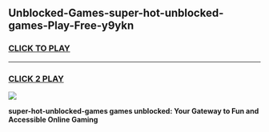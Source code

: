 
## Unblocked-Games-super-hot-unblocked-games-Play-Free-y9ykn
<h3>
<a href="https://premium76.site?title=super-hot-unblocked-games&ref=19M">CLICK TO PLAY</a></h3>
<hr>

<h3>
<a href="https://premium76.site?title=super-hot-unblocked-games&ref=19M">CLICK 2 PLAY</a>
  
</h3>

<a href="https://premium76.site?title=super-hot-unblocked-games&ref=19M"><img src="https://clearcache.store/games.png"></a>


**super-hot-unblocked-games games unblocked: Your Gateway to Fun and Accessible Online Gaming**
